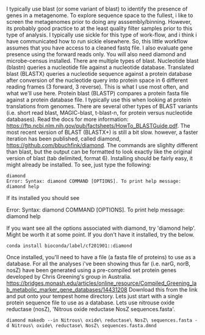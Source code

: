 I typically use blast (or some variant of blast) to identify the presence of genes in a metagenome. To explore sequence space to the fullest, i like to screen the metagenomes prior to doing any asssembly/binning. However, its probably good practice to at the least quality filter samples prior to this type of analysis. I typically use sickle for this type of work-flow, and i think i have communicated how to run sickle elsewhere. So, this little workflow assumes that you have access to a cleaned fastq file. I also evaluate gene presence using the forward reads only. You will also need diamond and microbe-census installed. 
There are multiple types of blast. Nucleotide blast (blastn) queries a nucleotide file against a nucleotide database. Translated blast (BLASTX) queries a nucleotide sequence against a protein database after conversion of the nucleotide query into protein space in 6 different reading frames (3 forward, 3 reverse). This is what I use most often, and what we'll use here. Protein blast (BLASTP) compares a protein fasta file against a protein database file. I typically use this when looking at protein translations from genomes. There are several other types of BLAST variants (i.e. short read blast, MAGIC-blast, t-blast-n, for protein versus nucleotide databases). Read the docs for more information: https://ftp.ncbi.nlm.nih.gov/pub/factsheets/HowTo_BLASTGuide.pdf. The most recent version of BLAST (BLASTX+) is still a bit slow. however, a faster iteration has been published, called diamond, https://github.com/bbuchfink/diamond. The commands are slighlty different than blast, but the output can be formatted to look exactly like the original version of blast (tab delimited, format 6). 
Installing should be fairly easy, it might already be installed. To see, just type the following:

```
diamond
Error: Syntax: diamond COMMAND [OPTIONS]. To print help message: diamond help
```
If its installed you should see 

Error: Syntax: diamond COMMAND [OPTIONS]. To print help message: diamond help

If you want see all the options associated with diamond, try 'diamond help'. Might be worth it at some point.
If you don't have it installed, try the below.

```
conda install bioconda/label/cf201901::diamond

```
Once installed, you'll need to have a file (a fasta file of proteins) to use as a database. For all the analyses i've been showing thus far (i.e. narG, norB, nosZ) have been generated using a pre-compiled set protein genes developed by Chris Greening's group in Australia. https://bridges.monash.edu/articles/online_resource/Compiled_Greening_lab_metabolic_marker_gene_databases/14431208
Download this from the link and put onto your tempest home directory. Lets just start with a single protein sequence file to use as a database. Lets use nitrouse oxide reductase (nosZ), 'Nitrous oxide reductase NosZ sequences.fasta'.

```
diamond makedb --in Nitrous\ oxide\ reductase\ NosZ\ sequences.fasta -d Nitrous\ oxide\ reductase\ NosZ\ sequences.fasta.dmnd
```
